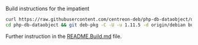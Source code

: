 Build instructions for the impatient


```bash
curl https://raw.githubusercontent.com/centreon-deb/php-db-dataobject/debian/bootstrap | sh
cd php-db-dataobject && git deb-pkg -C -U -u 1.11.5 -d origin/debian build
```

Further instruction in the [README.Build.md](README.Build.md) file.
